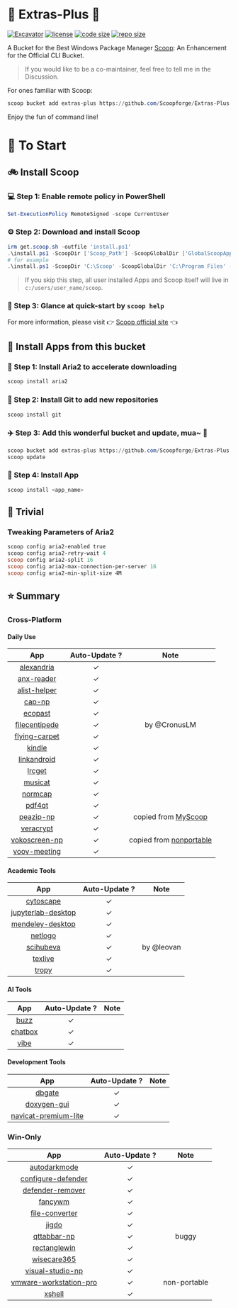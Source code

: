 # 🍨 Extras-Plus 🍨

[![Excavator](https://github.com/Scoopforge/Extras-Plus/actions/workflows/ci.yml/badge.svg)](https://github.com/Scoopforge/Extras-Plus/actions/workflows/ci.yml)
[![license](https://img.shields.io/github/license/Scoopforge/Extras-Plus)](https://github.com/Scoopforge/Extras-Plus/blob/master/LICENSE)
[![code size](https://img.shields.io/github/languages/code-size/Scoopforge/Extras-Plus.svg)](https://img.shields.io/github/languages/code-size/Scoopforge/Extras-Plus.svg)
[![repo size](https://img.shields.io/github/repo-size/Scoopforge/Extras-Plus.svg)](https://img.shields.io/github/repo-size/Scoopforge/Extras-Plus.svg)

A Bucket for the Best Windows Package Manager [Scoop](https://github.com/ScoopInstaller/Scoop): An Enhancement for the Official CLI Bucket.

> If you would like to be a co-maintainer, feel free to tell me in the Discussion.

For ones familiar with Scoop:

```powershell
scoop bucket add extras-plus https://github.com/Scoopforge/Extras-Plus
```

Enjoy the fun of command line!

# 🏃 To Start

## 🚲 Install Scoop

### 💻 Step 1: Enable remote policy in PowerShell

```powershell
Set-ExecutionPolicy RemoteSigned -scope CurrentUser
```

### ⚙️ Step 2: Download and install Scoop

```powershell
irm get.scoop.sh -outfile 'install.ps1'
.\install.ps1 -ScoopDir ['Scoop_Path'] -ScoopGlobalDir ['GlobalScoopApps_Path'] -NoProxy
# for example
.\install.ps1 -ScoopDir 'C:\Scoop' -ScoopGlobalDir 'C:\Program Files' -NoProxy
```

> If you skip this step, all user installed Apps and Scoop itself will live in `c:/users/user_name/scoop`.

### 📖 Step 3: Glance at quick-start by `scoop help`

For more information, please visit 👉 [Scoop official site](https://scoop.sh/) 👈

## 🚗 Install Apps from this bucket

### 🚋 Step 1: Install Aria2 to accelerate downloading

```powershell
scoop install aria2
```

### 🎫 Step 2: Install Git to add new repositories

```powershell
scoop install git
```

### ✈️ Step 3: Add this wonderful bucket and update, mua~ 💋

```powershell
scoop bucket add extras-plus https://github.com/Scoopforge/Extras-Plus
scoop update
```

### 🚀 Step 4: Install App

```powershell
scoop install <app_name>
```

## 📝 Trivial

### Tweaking Parameters of Aria2

```powershell
scoop config aria2-enabled true
scoop config aria2-retry-wait 4
scoop config aria2-split 16
scoop config aria2-max-connection-per-server 16
scoop config aria2-min-split-size 4M
```

## ⭐️ Summary

### Cross-Platform

#### Daily Use

|                                   App                                   | Auto-Update ? |                                   Note                                   |
| :---------------------------------------------------------------------: | :-----------: | :----------------------------------------------------------------------: |
|            [alexandria](https://github.com/btpf/Alexandria)             |       ✓       |                                                                          |
|           [anx-reader](https://github.com/Anxcye/anx-reader)            |       ✓       |                                                                          |
|        [alist-helper](https://github.com/Xmarmalade/alisthelper)        |       ✓       |                                                                          |
|                        [cap-np](https://cap.so)                         |       ✓       |                                                                          |
|           [ecopast](https://github.com/EcoPasteHub/EcoPaste)            |       ✓       |                                                                          |
|        [filecentipede](https://github.com/filecxx/FileCentipede)        |       ✓       |                               by @CronusLM                               |
|        [flying-carpet](https://github.com/spieglt/FlyingCarpet/)        |       ✓       |                                                                          |
|                 [kindle](https://amazon.com/kindleapps)                 |       ✓       |                                                                          |
|       [linkandroid](https://github.com/modstart-lib/linkandroid)        |       ✓       |                                                                          |
|            [lrcget](https://github.com/tranxuanthang/lrcget)            |       ✓       |                                                                          |
|             [musicat](https://github.com/basharovV/musicat)             |       ✓       |                                                                          |
|              [normcap](https://github.com/dynobo/normcap)               |       ✓       |                                                                          |
|                 [pdf4qt](https://jakubmelka.github.io)                  |       ✓       |                                                                          |
|                  [peazip-np](https://peazip.github.io)                  |       ✓       |    copied from [MyScoop](https://github.com/FlawlessCasual17/MyScoop)    |
|                    [veracrypt](https://veracrypt.fr)                    |       ✓       |                                                                          |
| [vokoscreen-np](https://linuxecke.volkoh.de/vokoscreen/vokoscreen.html) |       ✓       | copied from [nonportable](https://github.com/ScoopInstaller/Nonportable) |
|                 [voov-meeting](https://voovmeeting.com)                 |       ✓       |                                                                          |

#### Academic Tools

|                                  App                                   | Auto-Update ? |    Note    |
| :--------------------------------------------------------------------: | :-----------: | :--------: |
|                   [cytoscape](https://cytoscape.org)                   |       ✓       |            |
| [jupyterlab-desktop](https://github.com/jupyterlab/jupyterlab-desktop) |       ✓       |            |
|                [mendeley-desktop](http://mendeley.com/)                |       ✓       |            |
|            [netlogo](https://ccl.northwestern.edu/netlogo)             |       ✓       |            |
|            [scihubeva](https://github.com/leovan/SciHubEVA)            |       ✓       | by @leovan |
|                   [texlive](https://tug.org/texlive)                   |       ✓       |            |
|                       [tropy](https://tropy.org)                       |       ✓       |            |

#### AI Tools

|                     App                      | Auto-Update ? | Note  |
| :------------------------------------------: | :-----------: | :---: |
|       [buzz](https://buzzcaptions.com)       |       ✓       |       |
|       [chatbox](https://chatboxai.app)       |       ✓       |       |
| [vibe](https://github.com/thewh1teagle/vibe) |       ✓       |       |

#### Development Tools

|                                     App                                      | Auto-Update ? | Note  |
| :--------------------------------------------------------------------------: | :-----------: | :---: |
|                         [dbgate](https://dbgate.org)                         |       ✓       |       |
|                       [doxygen-gui](http://doxygen.nl)                       |       ✓       |       |
| [navicat-premium-lite](https://navicat.com/en/products/navicat-premium-lite) |       ✓       |       |

### Win-Only

|                                      App                                      | Auto-Update ? |     Note     |
| :---------------------------------------------------------------------------: | :-----------: | :----------: |
|     [autodarkmode](https://github.com/Armin2208/Windows-Auto-Night-Mode)      |       ✓       |              |
|      [configure-defender](https://github.com/AndyFul/ConfigureDefender)       |       ✓       |              |
|  [defender-remover](https://github.com/ionuttbara/windows-defender-remover)   |       ✓       |              |
|                 [fancywm](https://github.com/FancyWM/fancywm)                 |       ✓       |              |
|                 [file-converter](https://file-converter.org)                  |       ✓       |              |
|               [jigdo](https://einval.com/~steve/software/jigdo)               |       ✓       |              |
|               [qttabbar-np](https://github.com/indiff/qttabbar)               |       ✓       |    buggy     |
|            [rectanglewin](https://github.com/ahmetb/RectangleWin)             |       ✓       |              |
|           [wisecare365](https://wisecleaner.com/wise-care-365.html)           |       ✓       |              |
|            [visual-studio-np](https://visualstudio.microsoft.com)             |       ✓       |              |
| [vmware-workstation-pro](https://vmware.com/products/desktop-hypervisor.html) |       ✓       | non-portable |
|               [xshell](https://xshell.com/free-for-home-school)               |       ✓       |              |
